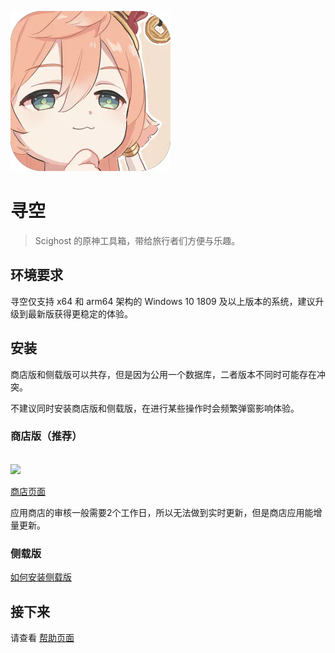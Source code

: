 ![寻空](./img/img-xunkong-logo.webp)

# 寻空

> Scighost 的原神工具箱，带给旅行者们方便与乐趣。

## 环境要求

寻空仅支持 x64 和 arm64 架构的 Windows 10 1809 及以上版本的系统，建议升级到最新版获得更稳定的体验。

## 安装

商店版和侧载版可以共存，但是因为公用一个数据库，二者版本不同时可能存在冲突。

不建议同时安装商店版和侧载版，在进行某些操作时会频繁弹窗影响体验。

### 商店版（推荐）

<br />
<a href="ms-windows-store://pdp/?productid=9N2SVG0JMT12">
    <img src="https://getbadgecdn.azureedge.net/images/en-us%20dark.svg" height="100" />
</a>

[商店页面](https://www.microsoft.com/store/apps/9N2SVG0JMT12)

应用商店的审核一般需要2个工作日，所以无法做到实时更新，但是商店应用能增量更新。

### 侧载版

[如何安装侧载版](https://github.com/xunkong/xunkong)

## 接下来

请查看 [帮助页面](../help/xunkong/index.md)